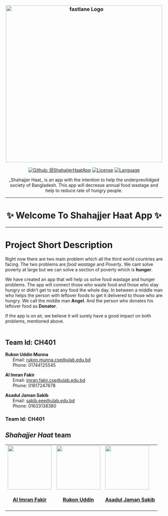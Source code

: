 <h3 align="center">
  <a href="https://github.com/rukon-uddin/Shahjjer-hat-app/blob/main/assets/logoText.png">
  <img src="https://github.com/rukon-uddin/Shahjjer-hat-app/blob/main/assets/logoText.png?raw=true" alt="fastlane Logo" width="500">
  </a>
</h3>
<div align = "center">

[![Github: @ShahajjerHaatApp](https://img.shields.io/badge/contact-%40shahajjerHaatApp-blue)](https://twitter.com/FastlaneTools)
[![License](https://img.shields.io/github/license/rukon-uddin/Shahjjer-hat-app?color=Green)](https://github.com/rukon-uddin/Shahjjer-hat-app/blob/main/LICENSE)
[![Language](https://img.shields.io/badge/Language-Java-brightgreen)](https://github.com/rukon-uddin/Shahjjer-hat-app)

</div>

<div align = "center">
_Shahajjer Haat_ is an app with the intention to help the underprevilidged society of Bangladesh. This app will decrease annual food wastage and help to reduce rate of hungry people.
</div>


<hr />
<h1 align="center">
  ✨ Welcome To Shahajjer Haat App</a> ✨
</h1>
<hr />

# Project Short Description

 Right now there are two main problem which all the third world countries are facing. The two problems are _food wastage_ and _Poverty_. We cant solve poverty at large but we can solve a section of poverty which is **hunger**.

 We have created an app that will help us solve food wastage and hunger problems. The app will connect those who waste food and those who stay hungry or didn’t get to eat any food the whole day. In between a middle man who helps the person with leftover foods to get it delivered to those who are hungry. We call the middle man **Angel**. And the person who donates his leftover food as **Donator**. 

 If the app is on air, we believe it will surely have a good impact on both problems, mentioned above.
 <br>
 <br>

## Team Id: CH401
  <b>Rukon Uddin Munna</b> <br>
  &nbsp;&nbsp;&nbsp;&nbsp;&nbsp; Email: <a>rukon.munna.cse@ulab.edu.bd</a> <br>
  &nbsp;&nbsp;&nbsp;&nbsp;&nbsp; Phone: 01744125545</a> <br>

  <b>Al Imran Fakir</b> <br>
  &nbsp;&nbsp;&nbsp;&nbsp;&nbsp; Email: <a>imran.fakir.cse@ulab.edu.bd</a> <br>
  &nbsp;&nbsp;&nbsp;&nbsp;&nbsp; Phone: 01617247678</a> <br>

  <b>Asadul Jaman Sakib</b> <br>
  &nbsp;&nbsp;&nbsp;&nbsp;&nbsp; Email: <a>sakib.eee@ulab.edu.bd</a> <br>
  &nbsp;&nbsp;&nbsp;&nbsp;&nbsp; Phone: 01633138380</a> <br>

### Team Id: CH401


## **_Shahajjer Haat_ team**

<!-- This table is regenerated and resorted on each release -->
<table id='team'>
<tr>
<td id='al-imran'>
<img src='https://avatars.githubusercontent.com/u/48122690?v=4' width='140px;'>
</a>
<h4 align='center'><a href = 'https://github.com/alimranfakir'> Al Imran Fakir</a></h4>
</td>
<td id='Rukon-uddin'>
<a href='https://github.com/rukon-uddin'>
<img src='https://avatars.githubusercontent.com/u/57187277?v=4' width='140px;'>
</a>
<h4 align='center'><a href='https://github.com/rukon-uddin'>Rukon Uddin</a></h4>
</td>
<td id='sakib'>
<a href='https://www.facebook.com/sakib.specific'>
<img src='https://github.com/rukon-uddin/Shahjjer-hat-app/blob/main/assets/sakib.jpg?raw=true' width='140px;' height ='140px';>
</a>
<h4 align='center'><a href='https://www.facebook.com/sakib.specific'>Asadul Jaman Sakib</a></h4>
</tr>
</table>


